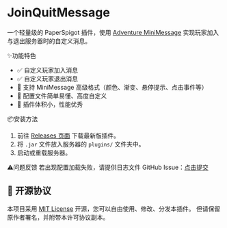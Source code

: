 # **JoinQuitMessage**

一个轻量级的 PaperSpigot 插件，使用 [Adventure MiniMessage](https://docs.advntr.dev/minimessage/) 实现玩家加入与退出服务器时的自定义消息。

✨功能特色

- ✅ 自定义玩家加入消息  
- ✅ 自定义玩家退出消息
- 🎨 支持 MiniMessage 高级格式（颜色、渐变、悬停提示、点击事件等）  
- 📄 配置文件简单易懂、高度自定义
- 🧩 插件体积小，性能优秀  

📦安装方法

1. 前往 [Releases 页面](https://github.com/NaturalCodeClub/JoinQuitMessage/releases) 下载最新版插件。
2. 将 `.jar` 文件放入服务器的 `plugins/` 文件夹中。
3. 启动或重载服务器。

⚠️问题反馈
若出现配置加载失败，请提供日志文件
GitHub Issue：[点击提交](https://github.com/NaturalCodeClub/JoinQuitMessage/issues)

## 📄 开源协议

本项目采用 [MIT License](LICENSE) 开源，您可以自由使用、修改、分发本插件。
但请保留原作者署名，并附带本许可协议副本。
